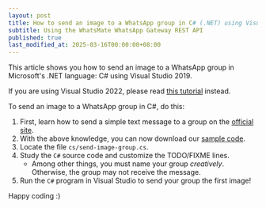 ```yaml
---
layout: post
title: How to send an image to a WhatsApp group in C# (.NET) using Visual Studio 2019
subtitle: Using the WhatsMate WhatsApp Gateway REST API
published: true
last_modified_at: 2025-03-16T00:00:00+08:00
---
```


This article shows you how to send an image to a WhatsApp group in Microsoft's .NET language: C# using Visual Studio 2019.

If you are using Visual Studio 2022, please read [this tutorial](/2022-07-18-send-whatsapp-image-group-c-sharp-dot-net-vs2022/) instead.

To send an image to a WhatsApp group in C#, do this:

1. First, learn how to send a simple text message to a group on the [official site](https://www.whatsmate.net/whatsapp-group-message-api.html). 
2. With the above knowledge, you can now download our [sample code](https://github.com/whatsmate/wa-demos/archive/master.zip).
3. Locate the file `cs/send-image-group.cs`.  <script src="https://gist.github.com/whatsmate/5d0297f42a70128657a1ce9ca15eb5e8.js"></script>
4. Study the `C#` source code and customize the TODO/FIXME lines.
   * Among other things, you must name your group *creatively*. Otherwise, the group may not receive the message.
5. Run the `C#` program in Visual Studio to send your group the first image!


Happy coding :) 


<br>

